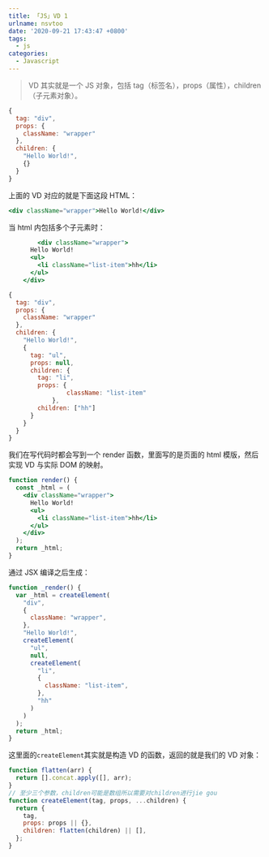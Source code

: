 ```yaml
---
title: 「JS」VD 1
urlname: nsvtoo
date: '2020-09-21 17:43:47 +0800'
tags:
  - js
categories:
  - Javascript
---
```


> VD 其实就是一个 JS 对象，包括 tag（标签名），props（属性），children（子元素对象）。

```jsx
{
  tag: "div",
  props: {
    className: "wrapper"
  },
  children: {
    "Hello World!",
    {}
  }
}
```

上面的 VD 对应的就是下面这段 HTML：

```jsx
<div className="wrapper">Hello World!</div>
```

当 html 内包括多个子元素时：

```jsx
		<div className="wrapper">
      Hello World!
      <ul>
        <li className="list-item">hh</li>
      </ul>
    </div>

{
  tag: "div",
  props: {
    className: "wrapper"
  },
  children: {
    "Hello World!",
    {
      tag: "ul",
      props: null,
      children: {
        tag: "li",
        props: {
    			className: "list-item"
  			},
        children: ["hh"]
      }
    }
  }
}
```

我们在写代码时都会写到一个 render 函数，里面写的是页面的 html 模版，然后实现 VD 与实际 DOM 的映射。

```jsx
function render() {
  const _html = (
    <div className="wrapper">
      Hello World!
      <ul>
        <li className="list-item">hh</li>
      </ul>
    </div>
  );
  return _html;
}
```

通过 JSX 编译之后生成：

```jsx
function _render() {
  var _html = createElement(
    "div",
    {
      className: "wrapper",
    },
    "Hello World!",
    createElement(
      "ul",
      null,
      createElement(
        "li",
        {
          className: "list-item",
        },
        "hh"
      )
    )
  );
  return _html;
}
```

这里面的`createElement`其实就是构造 VD 的函数，返回的就是我们的 VD 对象：

```jsx
function flatten(arr) {
  return [].concat.apply([], arr);
}
// 至少三个参数，children可能是数组所以需要对children进行jie gou
function createElement(tag, props, ...children) {
  return {
    tag,
    props: props || {},
    children: flatten(children) || [],
  };
}
```
